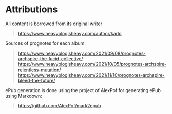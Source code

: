 # Attributions

All content is borrowed from its original writer

> https://www.heavyblogisheavy.com/author/karlo

Sources of prognotes for each album:

> https://www.heavyblogisheavy.com/2021/09/08/prognotes-archspire-the-lucid-collective/
> https://www.heavyblogisheavy.com/2021/10/05/prognotes-archspire-relentless-mutation/
> https://www.heavyblogisheavy.com/2021/11/10/prognotes-archspire-bleed-the-future/

ePub generation is done using the project of AlexPof for generating ePub using Markdown:

> https://github.com/AlexPof/mark2epub